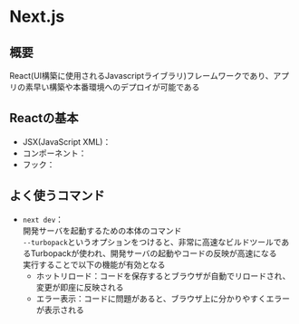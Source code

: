 # Next.js
## 概要
React(UI構築に使用されるJavascriptライブラリ)フレームワークであり、アプリの素早い構築や本番環境へのデプロイが可能である<br>

## Reactの基本
- JSX(JavaScript XML)：<br>
- コンポーネント：<br>
- フック：<br>

## よく使うコマンド
- `next dev`：<br>
開発サーバを起動するための本体のコマンド<br>
`--turbopack`というオプションをつけると、非常に高速なビルドツールであるTurbopackが使われ、開発サーバの起動やコードの反映が高速になる<br>
実行することで以下の機能が有効となる
    - ホットリロード：コードを保存するとブラウザが自動でリロードされ、変更が即座に反映される
    - エラー表示：コードに問題があると、ブラウザ上に分かりやすくエラーが表示される

